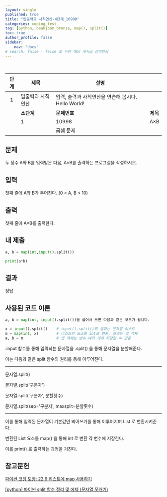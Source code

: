 ```yaml
---
layout: single
published: true
title: "입출력과 사칙연산-4단계_10998"
categories: coding_test
tag: [python, beakjoon_bronze, map(), split()]
toc: true
author_profile: false
sidebar:
    nav: "docs"
# search: false - false 로 두면 해당 게시글 검색안됨
---
```


<br>

| 단계  | 제목        | 설명                                  |        |
|:---:| --------- | ----------------------------------- |:------:|
| 1   | 입출력과 사칙연산 | 입력, 출력과 사칙연산을 연습해 봅시다. Hello World! |        |
|     | **소단계**   | **문제번호**                            | **제목** |
|     | 1         | 10998                               | A×B    |
|     |           | 곱셈 문제                               |        |

## 문제

두 정수 A와 B를 입력받은 다음, A×B를 출력하는 프로그램을 작성하시오.

## 입력

첫째 줄에 A와 B가 주어진다. (0 < A, B < 10)

## 출력

첫째 줄에 A×B를 출력한다.

## 내 제출

```python
a, b = map(int,input().split())

print(a*b)
```

## 결과

정답

## 사용된 코드 이론

```python
a, b = map(int, input().split())을 풀어서 쓰면 다음과 같은 코드가 됩니다.

x = input().split()    # input().split()의 결과는 문자열 리스트
m = map(int, x)        # 리스트의 요소를 int로 변환, 결과는 맵 객체
a, b = m               # 맵 객체는 변수 여러 개에 저장할 수 있음
```

.input 함수를 통해 입력되는 문자열을 .split() 을 통해 문자열을 분할해준다.

이는 다음과 같은 split 함수의 원리를 통해 이루어진다.

____

문자열.split()

문자열.split('구분자')

문자열.split('구분자', 분할횟수)

문자열.split(sep='구분자', maxsplit=분할횟수)

___

이를 통해 입력된 문자열이 기본값인 띄어쓰기를 통해 이루어지며 List 로 변환시켜준다.

변환된 List 요소를 map() 을 통해 int 로 변환 각 변수에 저장한다.

이를 print() 로 출력하는 과정을 거친다.

## 참고문헌

[파이썬 코딩 도장: 22.6 리스트에 map 사용하기](https://dojang.io/mod/page/view.php?id=2286)

[[python] 파이썬 split 함수 정리 및 에제 (문자열 쪼개기)](https://blockdmask.tistory.com/469)
